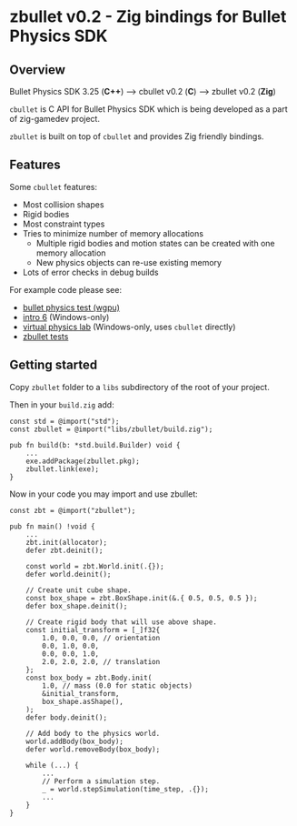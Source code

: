 # zbullet v0.2 - Zig bindings for Bullet Physics SDK

## Overview

Bullet Physics SDK 3.25 (**C++**) --> cbullet v0.2 (**C**) --> zbullet v0.2 (**Zig**)

`cbullet` is C API for Bullet Physics SDK which is being developed as a part of zig-gamedev project.

`zbullet` is built on top of `cbullet` and provides Zig friendly bindings.

## Features

Some `cbullet` features:
* Most collision shapes
* Rigid bodies
* Most constraint types
* Tries to minimize number of memory allocations
  * Multiple rigid bodies and motion states can be created with one memory allocation
  * New physics objects can re-use existing memory
* Lots of error checks in debug builds

For example code please see:

* [bullet physics test (wgpu)](https://github.com/michal-z/zig-gamedev/tree/main/samples/bullet_physics_test_wgpu)
* [intro 6](https://github.com/michal-z/zig-gamedev/blob/main/samples/intro/src/intro6.zig) (Windows-only)
* [virtual physics lab](https://github.com/michal-z/zig-gamedev/tree/main/samples/bullet_physics_test) (Windows-only, uses `cbullet` directly)
* [zbullet tests](https://github.com/michal-z/zig-gamedev/blob/main/libs/zbullet/src/zbullet.zig)

## Getting started

Copy `zbullet` folder to a `libs` subdirectory of the root of your project.

Then in your `build.zig` add:

```zig
const std = @import("std");
const zbullet = @import("libs/zbullet/build.zig");

pub fn build(b: *std.build.Builder) void {
    ...
    exe.addPackage(zbullet.pkg);
    zbullet.link(exe);
}
```

Now in your code you may import and use zbullet:

```zig
const zbt = @import("zbullet");

pub fn main() !void {
    ...
    zbt.init(allocator);
    defer zbt.deinit();

    const world = zbt.World.init(.{});
    defer world.deinit();

    // Create unit cube shape.
    const box_shape = zbt.BoxShape.init(&.{ 0.5, 0.5, 0.5 });
    defer box_shape.deinit();

    // Create rigid body that will use above shape.
    const initial_transform = [_]f32{
        1.0, 0.0, 0.0, // orientation
        0.0, 1.0, 0.0,
        0.0, 0.0, 1.0,
        2.0, 2.0, 2.0, // translation
    };
    const box_body = zbt.Body.init(
        1.0, // mass (0.0 for static objects)
        &initial_transform,
        box_shape.asShape(),
    );
    defer body.deinit();

    // Add body to the physics world.
    world.addBody(box_body);
    defer world.removeBody(box_body);

    while (...) {
        ...
        // Perform a simulation step.
        _ = world.stepSimulation(time_step, .{});
        ...
    }
}
```
